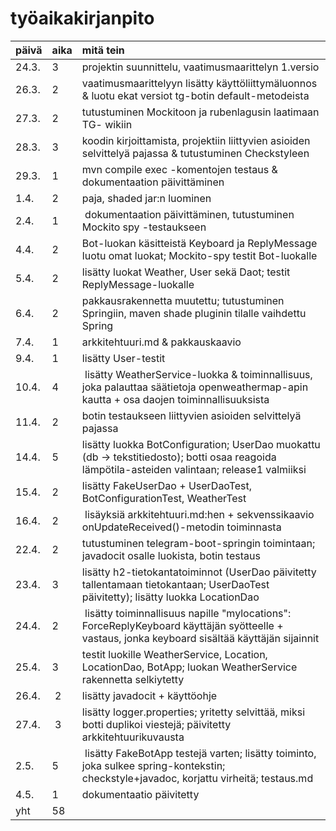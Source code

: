 # **työaikakirjanpito**
| päivä | aika | mitä tein |
| :----- | :---- | :--------- |
| 24.3. | 3 | projektin suunnittelu, vaatimusmaarittelyn 1.versio |
| 26.3. | 2 | vaatimusmaarittelyyn lisätty käyttöliittymäluonnos & luotu ekat versiot tg-botin default-metodeista |
| 27.3. | 2 | tutustuminen Mockitoon ja rubenlagusin laatimaan TG- wikiin |
| 28.3. | 3 | koodin kirjoittamista, projektiin liittyvien asioiden selvittelyä pajassa & tutustuminen Checkstyleen |
| 29.3. | 1 | mvn compile exec -komentojen testaus & dokumentaation päivittäminen |
| 1.4. | 2 | paja, shaded jar:n luominen |
| 2.4. | 1 | dokumentaation päivittäminen, tutustuminen Mockito spy -testaukseen |
| 4.4. | 2 | Bot-luokan käsitteistä Keyboard ja ReplyMessage luotu omat luokat; Mockito-spy testit Bot-luokalle |  
| 5.4. | 2 | lisätty luokat Weather, User sekä Daot; testit ReplyMessage-luokalle |
| 6.4. | 2 | pakkausrakennetta muutettu; tutustuminen Springiin, maven shade pluginin tilalle vaihdettu Spring |   
| 7.4. | 1 | arkkitehtuuri.md & pakkauskaavio |
| 9.4. | 1 | lisätty User-testit |
| 10.4. | 4 | lisätty WeatherService-luokka & toiminnallisuus, joka palauttaa säätietoja openweathermap-apin kautta + osa daojen toiminnallisuuksista |  
| 11.4. | 2 | botin testaukseen liittyvien asioiden selvittelyä pajassa |
| 14.4. | 5 | lisätty luokka BotConfiguration; UserDao muokattu (db -> tekstitiedosto); botti osaa reagoida lämpötila-asteiden valintaan; release1 valmiiksi | 
| 15.4. | 2 | lisätty FakeUserDao + UserDaoTest, BotConfigurationTest, WeatherTest | 
| 16.4. | 2 | lisäyksiä arkkitehtuuri.md:hen + sekvenssikaavio onUpdateReceived()-metodin toiminnasta |
| 22.4. | 2 | tutustuminen telegram-boot-springin toimintaan; javadocit osalle luokista, botin testaus |
| 23.4. | 3 | lisätty h2-tietokantatoiminnot (UserDao päivitetty tallentamaan tietokantaan; UserDaoTest päivitetty); lisätty luokka LocationDao |  
| 24.4. | 2 | lisätty toiminnallisuus napille "mylocations": ForceReplyKeyboard käyttäjän syötteelle + vastaus, jonka keyboard sisältää käyttäjän sijainnit |
| 25.4. | 3 | testit luokille WeatherService, Location, LocationDao, BotApp; luokan WeatherService rakennetta selkiytetty
| 26.4. | 2 | lisätty javadocit + käyttöohje |
| 27.4. | 3 | lisätty logger.properties; yritetty selvittää, miksi botti duplikoi viestejä; päivitetty arkkitehtuurikuvausta |  
| 2.5. | 5 | lisätty FakeBotApp testejä varten; lisätty toiminto, joka sulkee spring-kontekstin; checkstyle+javadoc, korjattu virheitä; testaus.md |
| 4.5. | 1 | dokumentaatio päivitetty | 
| yht | 58 |  |
